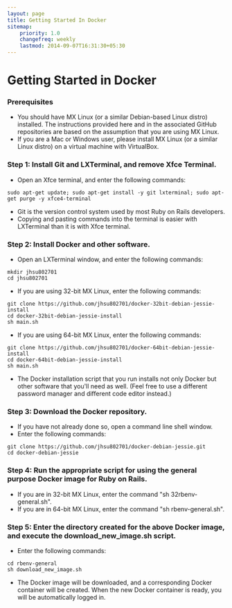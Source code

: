 ```yaml
---
layout: page
title: Getting Started In Docker
sitemap:
    priority: 1.0
    changefreq: weekly
    lastmod: 2014-09-07T16:31:30+05:30
---
```

# Getting Started in Docker

### Prerequisites
* You should have MX Linux (or a similar Debian-based Linux distro) installed.  The instructions provided here and in the associated GitHub repositories are based on the assumption that you are using MX Linux.
* If you are a Mac or Windows user, please install MX Linux (or a similar Linux distro) on a virtual machine with VirtualBox.

### Step 1: Install Git and LXTerminal, and remove Xfce Terminal.
* Open an Xfce terminal, and enter the following commands:
```
sudo apt-get update; sudo apt-get install -y git lxterminal; sudo apt-get purge -y xfce4-terminal
```
* Git is the version control system used by most Ruby on Rails developers.
* Copying and pasting commands into the terminal is easier with LXTerminal than it is with Xfce terminal.

### Step 2: Install Docker and other software.
* Open an LXTerminal window, and enter the following commands:
```
mkdir jhsu802701
cd jhsu802701
```
* If you are using 32-bit MX Linux, enter the following commands:
```
git clone https://github.com/jhsu802701/docker-32bit-debian-jessie-install
cd docker-32bit-debian-jessie-install
sh main.sh
```
* If you are using 64-bit MX Linux, enter the following commands:
```
git clone https://github.com/jhsu802701/docker-64bit-debian-jessie-install
cd docker-64bit-debian-jessie-install
sh main.sh
```
* The Docker installation script that you run installs not only Docker but other software that you'll need as well.  (Feel free to use a different password manager and different code editor instead.)

### Step 3: Download the Docker repository.
* If you have not already done so, open a command line shell window.
* Enter the following commands:
```
git clone https://github.com/jhsu802701/docker-debian-jessie.git
cd docker-debian-jessie
```

### Step 4: Run the appropriate script for using the general purpose Docker image for Ruby on Rails.
* If you are in 32-bit MX Linux, enter the command "sh 32rbenv-general.sh".
* If you are in 64-bit MX Linux, enter the command "sh rbenv-general.sh".

### Step 5: Enter the directory created for the above Docker image, and execute the download_new_image.sh script.
* Enter the following commands:
```
cd rbenv-general
sh download_new_image.sh
```
* The Docker image will be downloaded, and a corresponding Docker container will be created.  When the new Docker container is ready, you will be automatically logged in.
